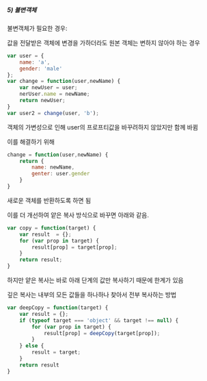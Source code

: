 ##### 5) 불변객체

불변객체가 필요한 경우:

값을 전달받은 객체에 변경을 가하더라도 원본 객체는 변하지 않아야 하는 경우

```javascript
var user = {
    name: 'a',
    gender: 'male'
};
var change = function(user,newName) {
    var newUser = user;
    nerUser.name = newName;
    return newUser;
}
var user2 = change(user, 'b');
```

객체의 가변성으로 인해 user의 프로프티값을 바꾸려하지 않았지만 함께 바뀜

이를 해결하기 위해

```javascript
change = function(user,newName) {
    return {
        name: newName,
        genter: user.gender
    }
}
```

새로운 객체를 반환하도록 하면 됨

이를 더 개선하여 얕은 복사 방식으로 바꾸면 아래와 같음.

```javascript
var copy = function(target) {
    var result  = {};
    for (var prop in target) {
        result[prop] = target[prop];
    }
    return result;
}
```



하지만 얕은 복사는 바로 아래 단계의 값만 복사하기 때문에 한계가 있음

깊은 복사는 내부의 모든 값들을 하나하나 찾아서 전부 복사하는 방법

```javascript
var deepCopy = function(target) {
    var result = {};
    if (typeof target === 'object' && target !== null) {
        for (var prop in target) {
            result[prop] = deepCopy(target[prop]);
        }
    } else {
        result = target;
    }
    return result
}
```


